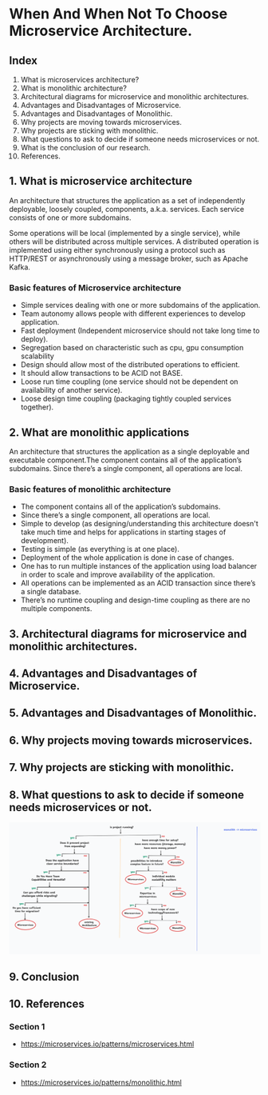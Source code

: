 # When And When Not To Choose Microservice Architecture.

## Index

1. What is microservices architecture?
2. What is monolithic architecture?
3. Architectural diagrams for microservice and monolithic architectures.
4. Advantages and Disadvantages of Microservice.
5. Advantages and Disadvantages of Monolithic.
6. Why projects are moving towards microservices.
7. Why projects are sticking with monolithic.
8. What questions to ask to decide if someone needs microservices or not.
9. What is the conclusion of our research.
10. References.

## 1. What is microservice architecture

An architecture that structures the application as a set of independently deployable, loosely coupled, components, a.k.a. services. Each service consists of one or more subdomains.

Some operations will be local (implemented by a single service), while others will be distributed across multiple services. A distributed operation is implemented using either synchronously using a protocol such as HTTP/REST or asynchronously using a message broker, such as Apache Kafka.

### Basic features of Microservice architecture

- Simple services dealing with one or more subdomains of the application.
- Team autonomy allows people with different experiences to develop application.
- Fast deployment (Independent microservice should not take long time to deploy).
- Segregation based on characteristic such as cpu, gpu consumption scalability
- Design should allow most of the distributed operations to efficient.
- It should allow transactions to be ACID not BASE.
- Loose run time coupling (one service should not be dependent on availability of another service).
- Loose design time coupling (packaging tightly coupled services together).

## 2. What are monolithic applications

An architecture that structures the application as a single deployable and executable component.The component contains all of the application’s subdomains. Since there’s a single component, all operations are local.

### Basic features of monolithic architecture

- The component contains all of the application’s subdomains.
- Since there’s a single component, all operations are local.
- Simple to develop (as designing/understanding this architecture doesn't take much time and helps for applications in starting stages of development).
- Testing is simple (as everything is at one place).
- Deployment of the whole application is done in case of changes.
- One has to run multiple instances of the application using load balancer in order to scale and improve availability of the application.
- All operations can be implemented as an ACID transaction since there’s a single database.
- There’s no runtime coupling and design-time coupling as there are no multiple components.

## 3. Architectural diagrams for microservice and monolithic architectures.

## 4. Advantages and Disadvantages of Microservice.

## 5. Advantages and Disadvantages of Monolithic.

## 6. Why projects moving towards microservices.

## 7. Why projects are sticking with monolithic.

## 8. What questions to ask to decide if someone needs microservices or not.

![flow_chart](Images/flow-chart.png)

## 9. Conclusion

## 10. References

### Section 1

- https://microservices.io/patterns/microservices.html

### Section 2

- https://microservices.io/patterns/monolithic.html
